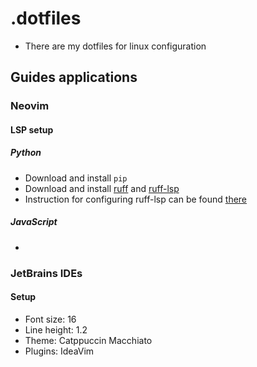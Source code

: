 # .dotfiles

- There are my dotfiles for linux configuration

## Guides applications

### Neovim

#### LSP setup

##### Python

- Download and install `pip`
- Download and install [ruff](https://github.com/astral-sh/ruff) and [ruff-lsp](https://github.com/astral-sh/ruff-lsp)
- Instruction for configuring ruff-lsp can be found [there](https://github.com/neovim/nvim-lspconfig/blob/master/doc/server_configurations.md#ruff_lsp)

##### JavaScript

- 

### JetBrains IDEs

#### Setup

- Font size: 16
- Line height: 1.2
- Theme: Catppuccin Macchiato
- Plugins: IdeaVim


